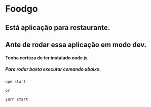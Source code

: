 # Foodgo

## Está aplicação para restaurante. 

## Ante de rodar essa aplicação em modo dev.

#### Tenha certeza de ter instalado node js

##### Para rodar basta executar comando abaixo.

```
npm start 

or

yarn start

```